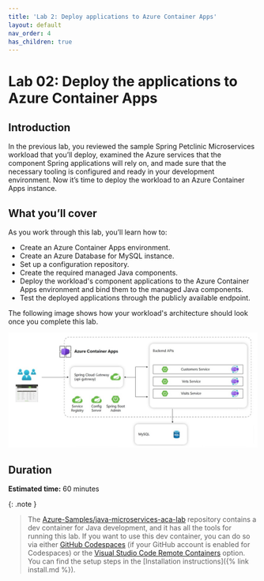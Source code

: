 ```yaml
---
title: 'Lab 2: Deploy applications to Azure Container Apps'
layout: default
nav_order: 4
has_children: true
---
```


# Lab 02: Deploy the applications to Azure Container Apps

## Introduction

In the previous lab, you reviewed the sample Spring Petclinic Microservices workload that you’ll deploy, examined the Azure services that the component Spring applications will rely on, and made sure that the necessary tooling is configured and ready in your development environment. Now it’s time to deploy the workload to an Azure Container Apps instance.

## What you’ll cover

As you work through this lab, you’ll learn how to:

-   Create an Azure Container Apps environment.
-   Create an Azure Database for MySQL instance.
-   Set up a configuration repository.
-   Create the required managed Java components.
-   Deploy the workload's component applications to the Azure Container Apps environment and bind them to the managed Java components.
-   Test the deployed applications through the publicly available endpoint.

The following image shows how your workload's architecture should look once you complete this lab.

![lab 2 overview](../../images/acalab2.png)

## Duration

**Estimated time:** 60 minutes

{: .note }
> The [Azure-Samples/java-microservices-aca-lab](https://github.com/Azure-Samples/java-microservices-aca-lab/) repository contains a dev container for Java development, and it has all the tools for running this lab. If you want to use this dev container, you can do so via either [GitHub Codespaces](https://github.com/features/codespaces) (if your GitHub account is enabled for Codespaces) or the [Visual Studio Code Remote Containers](https://code.visualstudio.com/docs/remote/containers) option. You can find the setup steps in the [Installation instructions]({% link install.md %}).
